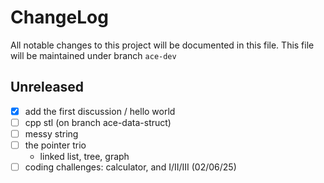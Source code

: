# ChangeLog

All notable changes to this project will be documented in this file.
This file will be maintained under branch ```ace-dev```
## Unreleased
- [x] add the first discussion / hello world
- [ ] cpp stl (on branch ace-data-struct)
- [ ] messy string
- [ ] the pointer trio
    - linked list, tree, graph
- [ ] coding challenges: calculator, and I/II/III (02/06/25)
